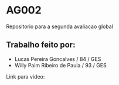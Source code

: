 # AG002
Repositorio para a segunda avaliacao global

## Trabalho feito por:
* Lucas Pereira Goncalves / 84 / GES
* Willy Paim Ribeiro de Paula / 93 / GES

Link para video: 
